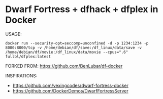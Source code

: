# Dwarf Fortress + dfhack + dfplex in Docker

USAGE:
```
docker run --security-opt=seccomp=unconfined -d -p 1234:1234 -p 8000:8000/tcp -v /home/debian/df/save:/df_linux/data/save -v /home/debian/df/movie:/df_linux/data/movie --cpus=".6" fullbl/dfplex:latest
```

FORKED FROM: https://github.com/BenLubar/df-docker

INSPIRATIONS: 
- https://github.com/vexingcodes/dwarf-fortress-docker
- https://github.com/DockerDemos/DwarfFortressServer